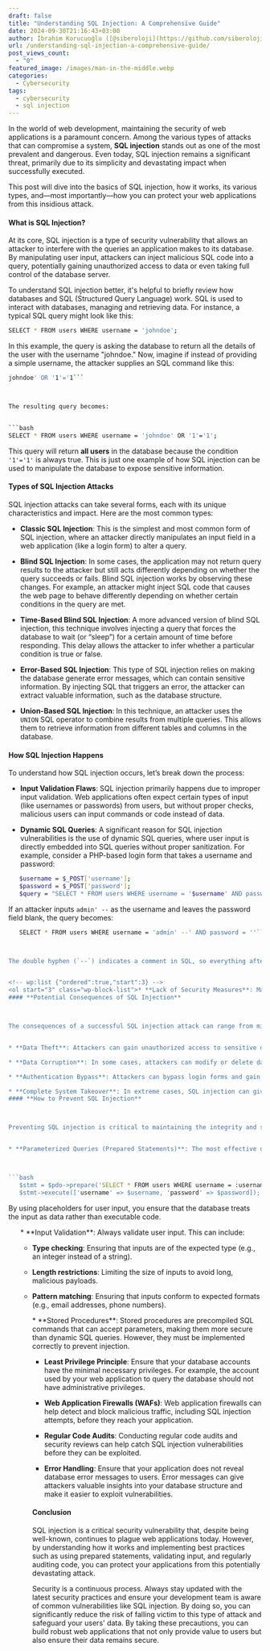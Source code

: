 ```yaml
---
draft: false
title: "Understanding SQL Injection: A Comprehensive Guide"
date: 2024-09-30T21:16:43+03:00
author: İbrahim Korucuoğlu ([@siberoloji](https://github.com/siberoloji))
url: /understanding-sql-injection-a-comprehensive-guide/
post_views_count:
  - "0"
featured_image: /images/man-in-the-middle.webp
categories:
  - Cybersecurity
tags:
  - cybersecurity
  - sql injection
---
```



In the world of web development, maintaining the security of web applications is a paramount concern. Among the various types of attacks that can compromise a system, **SQL injection** stands out as one of the most prevalent and dangerous. Even today, SQL injection remains a significant threat, primarily due to its simplicity and devastating impact when successfully executed.



This post will dive into the basics of SQL injection, how it works, its various types, and—most importantly—how you can protect your web applications from this insidious attack.


#### **What is SQL Injection?**



At its core, SQL injection is a type of security vulnerability that allows an attacker to interfere with the queries an application makes to its database. By manipulating user input, attackers can inject malicious SQL code into a query, potentially gaining unauthorized access to data or even taking full control of the database server.



To understand SQL injection better, it's helpful to briefly review how databases and SQL (Structured Query Language) work. SQL is used to interact with databases, managing and retrieving data. For instance, a typical SQL query might look like this:


```bash
SELECT * FROM users WHERE username = 'johndoe';
```



In this example, the query is asking the database to return all the details of the user with the username "johndoe." Now, imagine if instead of providing a simple username, the attacker supplies an SQL command like this:


```bash
johndoe' OR '1'='1```



The resulting query becomes:


```bash
SELECT * FROM users WHERE username = 'johndoe' OR '1'='1';
```



This query will return **all users** in the database because the condition `'1'='1'` is always true. This is just one example of how SQL injection can be used to manipulate the database to expose sensitive information.
#### **Types of SQL Injection Attacks**



SQL injection attacks can take several forms, each with its unique characteristics and impact. Here are the most common types:


* **Classic SQL Injection**: This is the simplest and most common form of SQL injection, where an attacker directly manipulates an input field in a web application (like a login form) to alter a query.

* **Blind SQL Injection**: In some cases, the application may not return query results to the attacker but still acts differently depending on whether the query succeeds or fails. Blind SQL injection works by observing these changes. For example, an attacker might inject SQL code that causes the web page to behave differently depending on whether certain conditions in the query are met.

* **Time-Based Blind SQL Injection**: A more advanced version of blind SQL injection, this technique involves injecting a query that forces the database to wait (or “sleep”) for a certain amount of time before responding. This delay allows the attacker to infer whether a particular condition is true or false.

* **Error-Based SQL Injection**: This type of SQL injection relies on making the database generate error messages, which can contain sensitive information. By injecting SQL that triggers an error, the attacker can extract valuable information, such as the database structure.

* **Union-Based SQL Injection**: In this technique, an attacker uses the `UNION` SQL operator to combine results from multiple queries. This allows them to retrieve information from different tables and columns in the database.
#### **How SQL Injection Happens**



To understand how SQL injection occurs, let’s break down the process:


* **Input Validation Flaws**: SQL injection primarily happens due to improper input validation. Web applications often expect certain types of input (like usernames or passwords) from users, but without proper checks, malicious users can input commands or code instead of data.

* **Dynamic SQL Queries**: A significant reason for SQL injection vulnerabilities is the use of dynamic SQL queries, where user input is directly embedded into SQL queries without proper sanitization. For example, consider a PHP-based login form that takes a username and password:



```bash
   $username = $_POST['username'];
   $password = $_POST['password'];
   $query = "SELECT * FROM users WHERE username = '$username' AND password = '$password'";
```



If an attacker inputs `admin' --` as the username and leaves the password field blank, the query becomes:


```bash
   SELECT * FROM users WHERE username = 'admin' --' AND password = ''```



The double hyphen (`--`) indicates a comment in SQL, so everything after it is ignored. This query would essentially allow the attacker to bypass the password check, as only the username needs to match.


<!-- wp:list {"ordered":true,"start":3} -->
<ol start="3" class="wp-block-list">* **Lack of Security Measures**: Many developers, especially beginners, may not be aware of or neglect security practices like parameterized queries or prepared statements, which can prevent SQL injection.
#### **Potential Consequences of SQL Injection**



The consequences of a successful SQL injection attack can range from minor annoyances to full-scale data breaches. Some of the most common outcomes include:


* **Data Theft**: Attackers can gain unauthorized access to sensitive data such as usernames, passwords, credit card details, and personal information.

* **Data Corruption**: In some cases, attackers can modify or delete data, leading to significant business disruptions and loss of trust.

* **Authentication Bypass**: Attackers can bypass login forms and gain administrator-level access to the system without needing valid credentials.

* **Complete System Takeover**: In extreme cases, SQL injection can give attackers control over the entire database or even the underlying operating system, depending on the system configuration.
#### **How to Prevent SQL Injection**



Preventing SQL injection is critical to maintaining the integrity and security of your web applications. Here are some of the best practices to protect against this attack:


* **Parameterized Queries (Prepared Statements)**: The most effective defense against SQL injection is the use of parameterized queries or prepared statements. These queries separate user input from the SQL query itself, preventing the injection of malicious code. Here’s how the previous PHP login example would look with prepared statements:



```bash
   $stmt = $pdo->prepare('SELECT * FROM users WHERE username = :username AND password = :password');
   $stmt->execute(['username' => $username, 'password' => $password]);
```



By using placeholders for user input, you ensure that the database treats the input as data rather than executable code.


<!-- wp:list {"ordered":true,"start":2} -->
<ol start="2" class="wp-block-list">* **Input Validation**: Always validate user input. This can include:



* **Type checking**: Ensuring that inputs are of the expected type (e.g., an integer instead of a string).

* **Length restrictions**: Limiting the size of inputs to avoid long, malicious payloads.

* **Pattern matching**: Ensuring that inputs conform to expected formats (e.g., email addresses, phone numbers).



<!-- wp:list {"ordered":true,"start":2} -->
<ol start="2" class="wp-block-list">* **Stored Procedures**: Stored procedures are precompiled SQL commands that can accept parameters, making them more secure than dynamic SQL queries. However, they must be implemented correctly to prevent injection.

* **Least Privilege Principle**: Ensure that your database accounts have the minimal necessary privileges. For example, the account used by your web application to query the database should not have administrative privileges.

* **Web Application Firewalls (WAFs)**: Web application firewalls can help detect and block malicious traffic, including SQL injection attempts, before they reach your application.

* **Regular Code Audits**: Conducting regular code audits and security reviews can help catch SQL injection vulnerabilities before they can be exploited.

* **Error Handling**: Ensure that your application does not reveal database error messages to users. Error messages can give attackers valuable insights into your database structure and make it easier to exploit vulnerabilities.
#### **Conclusion**



SQL injection is a critical security vulnerability that, despite being well-known, continues to plague web applications today. However, by understanding how it works and implementing best practices such as using prepared statements, validating input, and regularly auditing code, you can protect your applications from this potentially devastating attack.



Security is a continuous process. Always stay updated with the latest security practices and ensure your development team is aware of common vulnerabilities like SQL injection. By doing so, you can significantly reduce the risk of falling victim to this type of attack and safeguard your users' data.
By taking these precautions, you can build robust web applications that not only provide value to users but also ensure their data remains secure.
